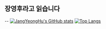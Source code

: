 ## 장영후라고 읽습니다
--
[![JangYeongHu's GitHub stats](https://github-readme-stats.vercel.app/api?username=JangYeongHu&show_icons=true&theme=shadow_green&hide=stars&count_private=true)](https://github.com/anuraghazra/github-readme-stats)
[![Top Langs](https://github-readme-stats.vercel.app/api/top-langs/?username=JangYeongHu&langs_count=8&layout=compact&theme=shadow_green)](https://github.com/anuraghazra/github-readme-stats)

<!--
**JangYeongHu/JangYeongHu** is a ✨ _special_ ✨ repository because its `README.md` (this file) appears on your GitHub profile.

Here are some ideas to get you started:

- 🔭 I’m currently working on ...
- 🌱 I’m currently learning ...
- 👯 I’m looking to collaborate on ...
- 🤔 I’m looking for help with ...
- 💬 Ask me about ...
- 📫 How to reach me: ...
- 😄 Pronouns: ...
- ⚡ Fun fact: ...
-->

